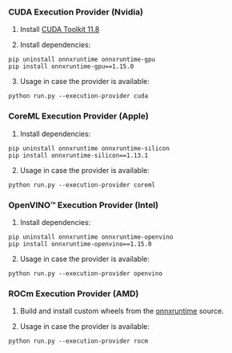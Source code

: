 ### CUDA Execution Provider (Nvidia)

1. Install [CUDA Toolkit 11.8](https://developer.nvidia.com/cuda-11-8-0-download-archive)

2. Install dependencies:

```
pip uninstall onnxruntime onnxruntime-gpu
pip install onnxruntime-gpu==1.15.0
```

3. Usage in case the provider is available:

```
python run.py --execution-provider cuda
```

### CoreML Execution Provider (Apple)

1. Install dependencies:

```
pip uninstall onnxruntime onnxruntime-silicon
pip install onnxruntime-silicon==1.13.1
```

2. Usage in case the provider is available:

```
python run.py --execution-provider coreml
```

### OpenVINO™ Execution Provider (Intel)

1. Install dependencies:

```
pip uninstall onnxruntime onnxruntime-openvino
pip install onnxruntime-openvino==1.15.0
```

2. Usage in case the provider is available:

```
python run.py --execution-provider openvino
```

### ROCm Execution Provider (AMD)

1. Build and install custom wheels from the [onnxruntime](https://github.com/microsoft/onnxruntime) source.

2. Usage in case the provider is available:

```
python run.py --execution-provider rocm
```